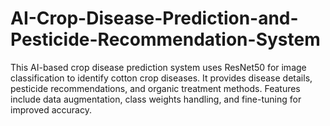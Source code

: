 # AI-Crop-Disease-Prediction-and-Pesticide-Recommendation-System
This AI-based crop disease prediction system uses ResNet50 for image classification to identify cotton crop diseases. It provides disease details, pesticide recommendations, and organic treatment methods. Features include data augmentation, class weights handling, and fine-tuning for improved accuracy.
